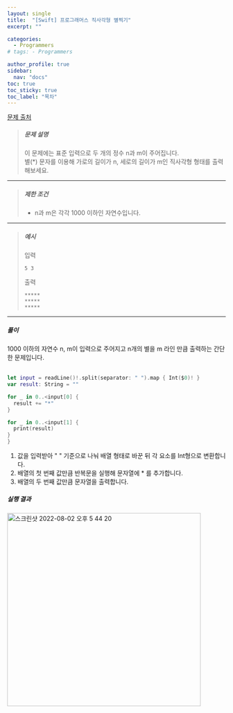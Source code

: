 ```yaml
---
layout: single
title:  "[Swift] 프로그래머스 직사각형 별찍기"
excerpt: ""

categories:
  - Programmers
# tags: - Programmers

author_profile: true
sidebar:
  nav: "docs"
toc: true
toc_sticky: true
toc_label: "목차"
---
```

[문제 출처](https://school.programmers.co.kr/learn/courses/30/lessons/12969?language=swift)

>##### 문제 설명
>이 문제에는 표준 입력으로 두 개의 정수 n과 m이 주어집니다.  
>별(*) 문자를 이용해 가로의 길이가 n, 세로의 길이가 m인 직사각형 형태를 출력해보세요.

---

>##### 제한 조건
> - n과 m은 각각 1000 이하인 자연수입니다.

---

>##### 예시
>
>입력  
>```
> 5 3
>```
>출력
>```
>*****
>*****
>*****
>```
---

##### 풀이
1000 이하의 자연수 n, m이 입력으로 주어지고 n개의 별을 m 라인 만큼 출력하는 간단한 문제입니다.
<br><br>

```swift
let input = readLine()!.split(separator: " ").map { Int($0)! }
var result: String = ""

for _ in 0..<input[0] {
  result += "*"
}

for _ in 0..<input[1] {
  print(result)
}
}
```

1. 값을 입력받아 " " 기준으로 나눠 배열 형태로 바꾼 뒤 각 요소를 Int형으로 변환합니다.
2. 배열의 첫 번째 값만큼 반복문을 실행해 문자열에 * 를 추가합니다.
3. 배열의 두 번째 값만큼 문자열을 출력합니다.

##### 실행 결과
<img width="446" alt="스크린샷 2022-08-02 오후 5 44 20" src="https://user-images.githubusercontent.com/60169777/182332554-e936d907-e487-4173-980e-ce3014d64650.png">